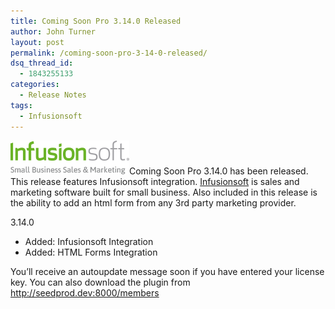 ```yaml
---
title: Coming Soon Pro 3.14.0 Released
author: John Turner
layout: post
permalink: /coming-soon-pro-3-14-0-released/
dsq_thread_id:
  - 1843255133
categories:
  - Release Notes
tags:
  - Infusionsoft
---
```

[<img class="alignright size-full wp-image-568" alt="infusionsoft-logo" src="/wp-content/uploads/2013/10/infusionsoft-logo.png" width="190" height="54" />][1]Coming Soon Pro 3.14.0 has been released. This release features Infusionsoft integration. <a title="Infusionsoft Coming Soon Page" href="http://infusionsoft.com" target="_blank">Infusionsoft</a> is sales and marketing software built for small business. Also included in this release is the ability to add an html form from any 3rd party marketing provider.

3.14.0

* Added: Infusionsoft Integration  
* Added: HTML Forms Integration

You’ll receive an autoupdate message soon if you have entered your license key. You can also download the plugin from <a href="http://seedprod.dev:8000/members" target="_blank">http://seedprod.dev:8000/members</a>

 [1]: /wp-content/uploads/2013/10/infusionsoft-logo.png
